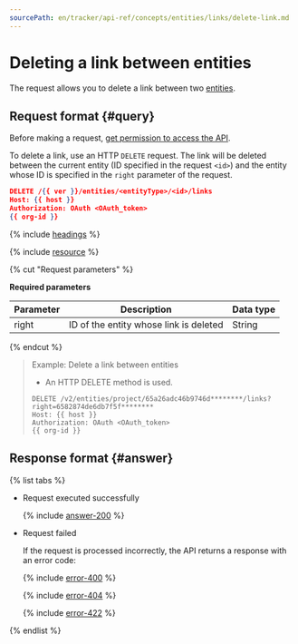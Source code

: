 ```yaml
---
sourcePath: en/tracker/api-ref/concepts/entities/links/delete-link.md
---
```

# Deleting a link between entities

The request allows you to delete a link between two [entities](../about-entities.md).

## Request format {#query}

Before making a request, [get permission to access the API](../../access.md).

To delete a link, use an HTTP `DELETE` request. The link will be deleted between the current entity (ID specified in the request `<id>`) and the entity whose ID is specified in the `right` parameter of the request.

```json
DELETE /{{ ver }}/entities/<entityType>/<id>/links
Host: {{ host }}
Authorization: OAuth <OAuth_token>
{{ org-id }}
```

{% include [headings](../../../../_includes/tracker/api/headings.md) %}

{% include [resource](../../../../_includes/tracker/api/resource-entity.md) %}

{% cut "Request parameters" %}

**Required parameters**

| Parameter | Description | Data type |
----- | ----- | -----
| right | ID of the entity whose link is deleted | String |

{% endcut %}

> Example: Delete a link between entities
>
> - An HTTP DELETE method is used.
>
> ```
> DELETE /v2/entities/project/65a26adc46b9746d********/links?right=6582874de6db7f5f********
> Host: {{ host }}
> Authorization: OAuth <OAuth_token>
> {{ org-id }}
> ```

## Response format {#answer}

{% list tabs %}

- Request executed successfully

   {% include [answer-200](../../../../_includes/tracker/api/answer-200.md) %}

- Request failed

   If the request is processed incorrectly, the API returns a response with an error code:

   {% include [error-400](../../../../_includes/tracker/api/answer-error-400.md) %}

   {% include [error-404](../../../../_includes/tracker/api/answer-error-404.md) %}

   {% include [error-422](../../../../_includes/tracker/api/answer-error-422.md) %}

{% endlist %}
